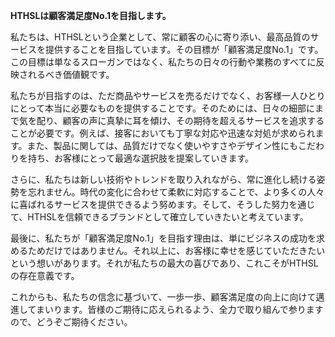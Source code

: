 **HTHSLは顧客満足度No.1を目指します。**

私たちは、HTHSLという企業として、常に顧客の心に寄り添い、最高品質のサービスを提供することを目指しています。その目標が「顧客満足度No.1」です。この目標は単なるスローガンではなく、私たちの日々の行動や業務のすべてに反映されるべき価値観です。

私たちが目指すのは、ただ商品やサービスを売るだけでなく、お客様一人ひとりにとって本当に必要なものを提供することです。そのためには、日々の細部にまで気を配り、顧客の声に真摯に耳を傾け、その期待を超えるサービスを追求することが必要です。例えば、接客においても丁寧な対応や迅速な対処が求められます。また、製品に関しては、品質だけでなく使いやすさやデザイン性にもこだわりを持ち、お客様にとって最適な選択肢を提案していきます。

さらに、私たちは新しい技術やトレンドを取り入れながら、常に進化し続ける姿勢を忘れません。時代の変化に合わせて柔軟に対応することで、より多くの人々に喜ばれるサービスを提供できるよう努めます。そして、そうした努力を通じて、HTHSLを信頼できるブランドとして確立していきたいと考えています。

最後に、私たちが「顧客満足度No.1」を目指す理由は、単にビジネスの成功を求めるためだけではありません。それ以上に、お客様に幸せを感じていただきたいという想いがあります。それが私たちの最大の喜びであり、これこそがHTHSLの存在意義です。

これからも、私たちの信念に基づいて、一歩一歩、顧客満足度の向上に向けて邁進してまいります。皆様のご期待に応えられるよう、全力で取り組んで参りますので、どうぞご期待ください。